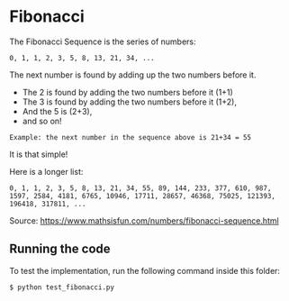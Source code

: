 # Fibonacci

The Fibonacci Sequence is the series of numbers:

```
0, 1, 1, 2, 3, 5, 8, 13, 21, 34, ...
```

The next number is found by adding up the two numbers before it.

* The 2 is found by adding the two numbers before it (1+1)
* The 3 is found by adding the two numbers before it (1+2),
* And the 5 is (2+3),
* and so on!

```
Example: the next number in the sequence above is 21+34 = 55
```

It is that simple!

Here is a longer list:

```
0, 1, 1, 2, 3, 5, 8, 13, 21, 34, 55, 89, 144, 233, 377, 610, 987, 1597, 2584, 4181, 6765, 10946, 17711, 28657, 46368, 75025, 121393, 196418, 317811, ...
```

Source: https://www.mathsisfun.com/numbers/fibonacci-sequence.html


## Running the code
To test the implementation, run the following command inside this folder:

```sh
$ python test_fibonacci.py
```